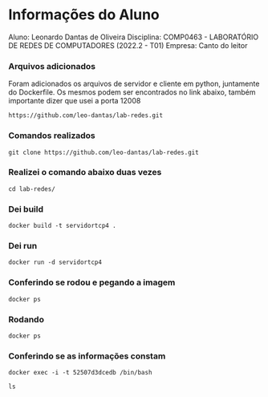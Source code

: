 # Informações do Aluno
Aluno: Leonardo Dantas de Oliveira
Disciplina: COMP0463 - LABORATÓRIO DE REDES DE COMPUTADORES (2022.2 - T01)
Empresa: Canto do leitor

### Arquivos adicionados

Foram adicionados os arquivos de servidor e cliente em python, juntamente do Dockerfile. Os mesmos podem ser encontrados no link abaixo, também importante dizer que usei a porta 12008

```
https://github.com/leo-dantas/lab-redes.git
```

### Comandos realizados
```
git clone https://github.com/leo-dantas/lab-redes.git
```
### Realizei o comando abaixo duas vezes
```
cd lab-redes/
```
### Dei build
```
docker build -t servidortcp4 .
```
### Dei run
```
docker run -d servidortcp4
```
### Conferindo se rodou e pegando a imagem
```
docker ps
```
### Rodando
```
docker ps
```
### Conferindo se as informações constam
```
docker exec -i -t 52507d3dcedb /bin/bash
```
```
ls
```
